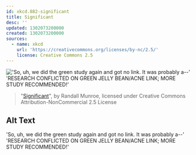 ```yaml
---
id: xkcd.882-significant
title: Significant
desc: ''
updated: 1302073200000
created: 1302073200000
sources:
  - name: xkcd
    url: 'https://creativecommons.org/licenses/by-nc/2.5/'
    license: Creative Commons 2.5
---
```

!['So, uh, we did the green study again and got no link. It was probably a--' 'RESEARCH CONFLICTED ON GREEN JELLY BEAN/ACNE LINK; MORE STUDY RECOMMENDED!'](https://imgs.xkcd.com/comics/significant.png)
> "[Significant](https://xkcd.com/882/)", by Randall Munroe, licensed under Creative Commons Attribution-NonCommercial 2.5 License

## Alt Text
'So, uh, we did the green study again and got no link. It was probably a--' 'RESEARCH CONFLICTED ON GREEN JELLY BEAN/ACNE LINK; MORE STUDY RECOMMENDED!'
